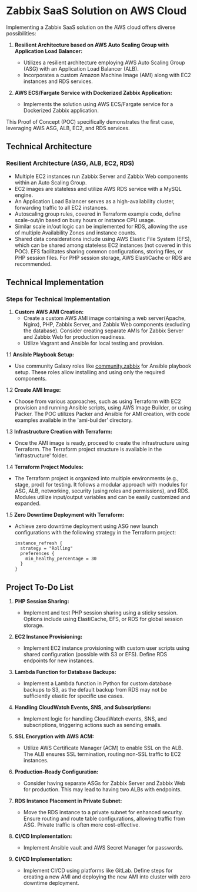 # Zabbix SaaS Solution on AWS Cloud

Implementing a Zabbix SaaS solution on the AWS cloud offers diverse possibilities:

1. **Resilient Architecture based on AWS Auto Scaling Group with Application Load Balancer:**
   - Utilizes a resilient architecture employing AWS Auto Scaling Group (ASG) with an Application Load Balancer (ALB).
   - Incorporates a custom Amazon Machine Image (AMI) along with EC2 instances and RDS services.

2. **AWS ECS/Fargate Service with Dockerized Zabbix Application:**
   - Implements the solution using AWS ECS/Fargate service for a Dockerized Zabbix application.

This Proof of Concept (POC) specifically demonstrates the first case, leveraging AWS ASG, ALB, EC2, and RDS services.

## Technical Architecture

### Resilient Architecture (ASG, ALB, EC2, RDS)

- Multiple EC2 instances run Zabbix Server and Zabbix Web components within an Auto Scaling Group.
- EC2 images are stateless and utilize AWS RDS service with a MySQL engine.
- An Application Load Balancer serves as a high-availability cluster, forwarding traffic to all EC2 instances.
- Autoscaling group rules, covered in Terraform example code, define scale-out/in based on busy hours or instance CPU usage.
- Similar scale in/out logic can be implemented for RDS, allowing the use of multiple Availability Zones and instance counts.
- Shared data considerations include using AWS Elastic File System (EFS), which can be shared among stateless EC2 instances (not covered in this POC). EFS facilitates sharing common configurations, storing files, or PHP session files. For PHP session storage, AWS ElastiCache or RDS are recommended.

## Technical Implementation

### Steps for Technical Implementation

1. **Custom AWS AMI Creation:**
   - Create a custom AWS AMI image containing a web server(Apache, Nginx), PHP, Zabbix Server, and Zabbix Web components (excluding the database). Consider creating separate AMIs for Zabbix Server and Zabbix Web for production readiness.
   - Utilize Vagrant and Ansible for local testing and provision.

1.1 **Ansible Playbook Setup:**
   - Use community Galaxy roles like [community.zabbix](https://github.com/ansible-collections/community.zabbix) for Ansible playbook setup. These roles allow installing and using only the required components.

1.2 **Create AMI Image:**
   - Choose from various approaches, such as using Terraform with EC2 provision and running Ansible scripts, using AWS Image Builder, or using Packer. The POC utilizes Packer and Ansible for AMI creation, with code examples available in the 'ami-builder' directory.

1.3 **Infrastructure Creation with Terraform:**
   - Once the AMI image is ready, proceed to create the infrastructure using Terraform. The Terraform project structure is available in the 'infrastructure' folder.

1.4 **Terraform Project Modules:**
   - The Terraform project is organized into multiple environments (e.g., stage, prod) for testing. It follows a modular approach with modules for ASG, ALB, networking, security (using roles and permissions), and RDS. Modules utilize input/output variables and can be easily customized and expanded.

1.5 **Zero Downtime Deployment with Terraform:**
   - Achieve zero downtime deployment using ASG new launch configurations with the following strategy in the Terraform project:
     ```hcl
     instance_refresh {
       strategy = "Rolling"
       preferences {
         min_healthy_percentage = 30
       }
     }
     ```

## Project To-Do List

1. **PHP Session Sharing:**
   - Implement and test PHP session sharing using a sticky session. Options include using ElastiCache, EFS, or RDS for global session storage.

2. **EC2 Instance Provisioning:**
   - Implement EC2 instance provisioning with custom user scripts using shared configuration (possible with S3 or EFS). Define RDS endpoints for new instances.

3. **Lambda Function for Database Backups:**
   - Implement a Lambda function in Python for custom database backups to S3, as the default backup from RDS may not be sufficiently elastic for specific use cases.

4. **Handling CloudWatch Events, SNS, and Subscriptions:**
   - Implement logic for handling CloudWatch events, SNS, and subscriptions, triggering actions such as sending emails.

5. **SSL Encryption with AWS ACM:**
   - Utilize AWS Certificate Manager (ACM) to enable SSL on the ALB. The ALB ensures SSL termination, routing non-SSL traffic to EC2 instances.

6. **Production-Ready Configuration:**
   - Consider having separate ASGs for Zabbix Server and Zabbix Web for production. This may lead to having two ALBs with endpoints.

7. **RDS Instance Placement in Private Subnet:**
   - Move the RDS instance to a private subnet for enhanced security. Ensure routing and route table configurations, allowing traffic from ASG. Private traffic is often more cost-effective.

8. **CI/CD Implementation:**
   - Implement Ansible vault and AWS Secret Manager for passwords.   

9. **CI/CD Implementation:**
   - Implement CI/CD using platforms like GitLab. Define steps for creating a new AMI and deploying the new AMI into cluster with zero downtime deployment.